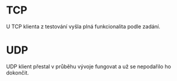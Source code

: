 # TCP
U TCP klienta z testování vyšla plná funkcionalita podle zadání.
# UDP
UDP klient přestal v průběhu vývoje fungovat a už se nepodařilo ho dokončit.